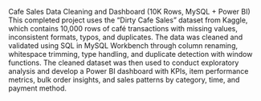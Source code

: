 Cafe Sales Data Cleaning and Dashboard (10K Rows, MySQL + Power BI)
This completed project uses the “Dirty Cafe Sales” dataset from Kaggle, which contains 10,000 rows of café transactions with missing values, inconsistent formats, typos, and duplicates. The data was cleaned and validated using SQL in MySQL Workbench through column renaming, whitespace trimming, type handling, and duplicate detection with window functions. The cleaned dataset was then used to conduct exploratory analysis and develop a Power BI dashboard with KPIs, item performance metrics, bulk order insights, and sales patterns by category, time, and payment method.
